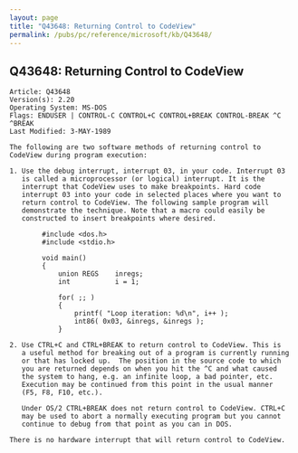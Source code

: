 ```yaml
---
layout: page
title: "Q43648: Returning Control to CodeView"
permalink: /pubs/pc/reference/microsoft/kb/Q43648/
---
```


## Q43648: Returning Control to CodeView

	Article: Q43648
	Version(s): 2.20
	Operating System: MS-DOS
	Flags: ENDUSER | CONTROL-C CONTROL+C CONTROL+BREAK CONTROL-BREAK ^C ^BREAK
	Last Modified: 3-MAY-1989
	
	The following are two software methods of returning control to
	CodeView during program execution:
	
	1. Use the debug interrupt, interrupt 03, in your code. Interrupt 03
	   is called a microprocessor (or logical) interrupt. It is the
	   interrupt that CodeView uses to make breakpoints. Hard code
	   interrupt 03 into your code in selected places where you want to
	   return control to CodeView. The following sample program will
	   demonstrate the technique. Note that a macro could easily be
	   constructed to insert breakpoints where desired.
	
	        #include <dos.h>
	        #include <stdio.h>
	
	        void main()
	        {
	            union REGS    inregs;
	            int           i = 1;
	
	            for( ;; )
	            {
	                printf( "Loop iteration: %d\n", i++ );
	                int86( 0x03, &inregs, &inregs );
	            }
	
	2. Use CTRL+C and CTRL+BREAK to return control to CodeView. This is
	   a useful method for breaking out of a program is currently running
	   or that has locked up.  The position in the source code to which
	   you are returned depends on when you hit the ^C and what caused
	   the system to hang, e.g. an infinite loop, a bad pointer, etc.
	   Execution may be continued from this point in the usual manner
	   (F5, F8, F10, etc.).
	
	   Under OS/2 CTRL+BREAK does not return control to CodeView. CTRL+C
	   may be used to abort a normally executing program but you cannot
	   continue to debug from that point as you can in DOS.
	
	There is no hardware interrupt that will return control to CodeView.
